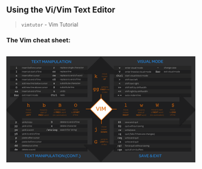 ## Using the Vi/Vim Text Editor

> ``vimtutor`` - Vim Tutorial

### The Vim cheat sheet:
<br><img src="Images/1.png" width="500"/><br> 
